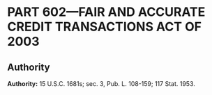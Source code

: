 # PART 602—FAIR AND ACCURATE CREDIT TRANSACTIONS ACT OF 2003 


## Authority

**Authority:** 15 U.S.C. 1681s; sec. 3, Pub. L. 108-159; 117 Stat. 1953.





